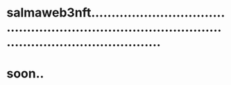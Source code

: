 # salmaweb3nft............................................................................................................................
# soon..
